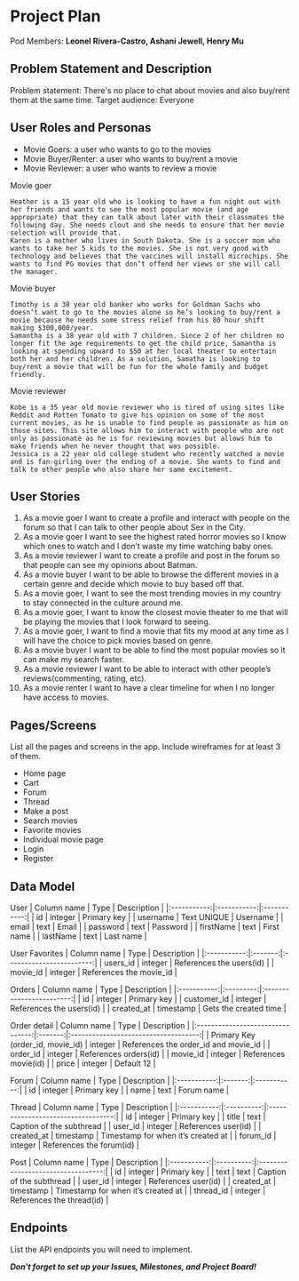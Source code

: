 # Project Plan

Pod Members: **Leonel Rivera-Castro, Ashani Jewell, Henry Mu**

## Problem Statement and Description

Problem statement: There's no place to chat about movies and also buy/rent them at the same time. Target audience: Everyone

## User Roles and Personas

- Movie Goers: a user who wants to go to the movies
- Movie Buyer/Renter: a user who wants to buy/rent a movie
- Movie Reviewer: a user who wants to review a movie

Movie goer

    Heather is a 15 year old who is looking to have a fun night out with her friends and wants to see the most popular movie (and age appropriate) that they can talk about later with their classmates the following day. She needs clout and she needs to ensure that her movie selection will provide that.
    Karen is a mother who lives in South Dakota. She is a soccer mom who wants to take her 5 kids to the movies. She is not very good with technology and believes that the vaccines will install microchips. She wants to find PG movies that don’t offend her views or she will call the manager.

Movie buyer

    Timothy is a 30 year old banker who works for Goldman Sachs who doesn’t want to go to the movies alone so he’s looking to buy/rent a movie because he needs some stress relief from his 80 hour shift making $300,000/year.
    Samantha is a 38 year old with 7 children. Since 2 of her children no longer fit the age requirements to get the child price, Samantha is looking at spending upward to $50 at her local theater to entertain both her and her children. As a solution, Samatha is looking to buy/rent a movie that will be fun for the whole family and budget friendly.

Movie reviewer

    Kobe is a 35 year old movie reviewer who is tired of using sites like Reddit and Rotten Tomato to give his opinion on some of the most current movies, as he is unable to find people as passionate as him on those sites. This site allows him to interact with people who are not only as passionate as he is for reviewing movies but allows him to make friends when he never thought that was possible.
    Jessica is a 22 year old college student who recently watched a movie and is fan-girling over the ending of a movie. She wants to find and talk to other people who also share her same excitement.

## User Stories

1. As a movie goer I want to create a profile and interact with people on the forum so that I can talk to other people about Sex in the City.
2. As a movie goer I want to see the highest rated horror movies so I know which ones to watch and I don’t waste my time watching baby ones.
3. As a movie reviewer I want to create a profile and post in the forum so that people can see my opinions about Batman.
4. As a movie buyer I want to be able to browse the different movies in a certain genre and decide which movie to buy based off that.
5. As a movie goer, I want to see the most trending movies in my country to stay connected in the culture around me.
6. As a movie goer, I want to know the closest movie theater to me that will be playing the movies that I look forward to seeing.
7. As a movie goer, I want to find a movie that fits my mood at any time as I will have the choice to pick movies based on genre.
8. As a movie buyer I want to be able to find the most popular movies so it can make my search faster.
9. As a movie reviewer I want to be able to interact with other people’s reviews(commenting, rating, etc).
10. As a movie renter I want to have a clear timeline for when I no longer have access to movies.

## Pages/Screens

List all the pages and screens in the app. Include wireframes for at least 3 of them.
- Home page
- Cart
- Forum
- Thread
- Make a post
- Search movies
- Favorite movies
- Individual movie page
- Login
- Register

## Data Model

User
| Column name |     Type    | Description |
|:-----------:|:-----------:|:-----------:|
|      id     |   integer   | Primary key |
|   username  | Text UNIQUE |   Username  |
|    email    |     text    |    Email    |
|   password  |     text    |   Password  |
|  firstName  |     text    |  First name |
|   lastName  |     text    |  Last name  |

User Favorites
| Column name |   Type  |        Description       |
|:-----------:|:-------:|:------------------------:|
|   users_id  | integer | References the users(id) |
|   movie_id  | integer |  References the movie_id |

Orders
| Column name |    Type   |        Description       |
|:-----------:|:---------:|:------------------------:|
|      id     |  integer  |        Primary key       |
| customer_id |  integer  | References the users(id) |
|  created_at | timestamp |   Gets the created time  |

Order detail
|            Column name           |   Type  |              Description             |
|:--------------------------------:|:-------:|:------------------------------------:|
| Primary Key (order_id, movie_id) | integer | References the order_id and movie_id |
|             order_id             | integer |         References orders(id)        |
|             movie_id             | integer |         References movie(id)         |
|               price              | integer |              Default 12              |

Forum
| Column name |   Type  | Description |
|:-----------:|:-------:|:-----------:|
|      id     | integer | Primary key |
|     name    |   text  |  Forum name |

Thread
| Column name |    Type    |             Description            |
|:-----------:|:----------:|:----------------------------------:|
|      id     |   integer  |             Primary key            |
|    title    |    text    |      Caption of the subthread      |
|   user_id   |   integer  |         References user(id)        |
|  created_at | timestamp  | Timestamp for when it’s created at |
|   forum_id  |   integer  |      References the forum(id)      |


Post
| Column name |    Type    |             Description            |
|:-----------:|:----------:|:----------------------------------:|
|      id     |   integer  |             Primary key            |
|     text    |    text    |      Caption of the subthread      |
|   user_id   |   integer  |         References user(id)        |
|  created_at | timestamp  | Timestamp for when it’s created at |
|  thread_id  |   integer  |      References the thread(id)     |

## Endpoints

List the API endpoints you will need to implement.

***Don't forget to set up your Issues, Milestones, and Project Board!***
